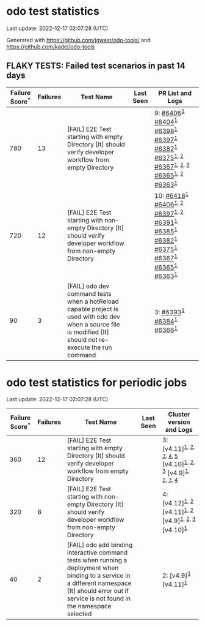 # odo test statistics
Last update: 2022-12-17 02:07:28 (UTC)

Generated with https://github.com/jgwest/odo-tools/ and https://github.com/kadel/odo-tools
## FLAKY TESTS: Failed test scenarios in past 14 days
| Failure Score<sup>*</sup> | Failures | Test Name | Last Seen | PR List and Logs 
|---|---|---|---|---|
| 780 | 13 | [FAIL] E2E Test starting with empty Directory [It] should verify developer workflow from empty Directory |  | 9: [#6406](https://github.com/openshift/odo/pull/6406)<sup>[1](https://storage.googleapis.com/origin-ci-test/pr-logs/pull/redhat-developer_odo/6406/pull-ci-redhat-developer-odo-main-v4.11-integration-e2e/1603325985829163008/build-log.txt)</sup> [#6404](https://github.com/openshift/odo/pull/6404)<sup>[1](https://storage.googleapis.com/origin-ci-test/pr-logs/pull/redhat-developer_odo/6404/pull-ci-redhat-developer-odo-main-v4.11-integration-e2e/1602638199270674432/build-log.txt)</sup> [#6398](https://github.com/openshift/odo/pull/6398)<sup>[1](https://storage.googleapis.com/origin-ci-test/pr-logs/pull/redhat-developer_odo/6398/pull-ci-redhat-developer-odo-main-v4.11-integration-e2e/1602122372821815296/build-log.txt)</sup> [#6397](https://github.com/openshift/odo/pull/6397)<sup>[1](https://storage.googleapis.com/origin-ci-test/pr-logs/pull/redhat-developer_odo/6397/pull-ci-redhat-developer-odo-main-v4.11-integration-e2e/1601228158575579137/build-log.txt)</sup> [#6382](https://github.com/openshift/odo/pull/6382)<sup>[1](https://storage.googleapis.com/origin-ci-test/pr-logs/pull/redhat-developer_odo/6382/pull-ci-redhat-developer-odo-main-v4.11-integration-e2e/1600887733356597248/build-log.txt)</sup> [#6375](https://github.com/openshift/odo/pull/6375)<sup>[1](https://storage.googleapis.com/origin-ci-test/pr-logs/pull/redhat-developer_odo/6375/pull-ci-redhat-developer-odo-main-v4.11-integration-e2e/1599694362587959296/build-log.txt), [2](https://storage.googleapis.com/origin-ci-test/pr-logs/pull/redhat-developer_odo/6375/pull-ci-redhat-developer-odo-main-v4.11-integration-e2e/1600110385506029568/build-log.txt)</sup> [#6367](https://github.com/openshift/odo/pull/6367)<sup>[1](https://storage.googleapis.com/origin-ci-test/pr-logs/pull/redhat-developer_odo/6367/pull-ci-redhat-developer-odo-main-v4.11-integration-e2e/1599655777839091712/build-log.txt), [2](https://storage.googleapis.com/origin-ci-test/pr-logs/pull/redhat-developer_odo/6367/pull-ci-redhat-developer-odo-main-v4.11-integration-e2e/1599720129665437696/build-log.txt), [3](https://storage.googleapis.com/origin-ci-test/pr-logs/pull/redhat-developer_odo/6367/pull-ci-redhat-developer-odo-main-v4.11-integration-e2e/1599600215948529664/build-log.txt)</sup> [#6365](https://github.com/openshift/odo/pull/6365)<sup>[1](https://storage.googleapis.com/origin-ci-test/pr-logs/pull/redhat-developer_odo/6365/pull-ci-redhat-developer-odo-main-v4.11-integration-e2e/1599720932887236608/build-log.txt), [2](https://storage.googleapis.com/origin-ci-test/pr-logs/pull/redhat-developer_odo/6365/pull-ci-redhat-developer-odo-main-v4.11-integration-e2e/1599396083048386560/build-log.txt)</sup> [#6363](https://github.com/openshift/odo/pull/6363)<sup>[1](https://storage.googleapis.com/origin-ci-test/pr-logs/pull/redhat-developer_odo/6363/pull-ci-redhat-developer-odo-main-v4.11-integration-e2e/1599396595231625216/build-log.txt)</sup> 
| 720 | 12 | [FAIL] E2E Test starting with non-empty Directory [It] should verify developer workflow from non-empty Directory |  | 10: [#6418](https://github.com/openshift/odo/pull/6418)<sup>[1](https://storage.googleapis.com/origin-ci-test/pr-logs/pull/redhat-developer_odo/6418/pull-ci-redhat-developer-odo-main-v4.11-integration-e2e/1603406052504637440/build-log.txt)</sup> [#6406](https://github.com/openshift/odo/pull/6406)<sup>[1](https://storage.googleapis.com/origin-ci-test/pr-logs/pull/redhat-developer_odo/6406/pull-ci-redhat-developer-odo-main-v4.11-integration-e2e/1602706517050527744/build-log.txt), [2](https://storage.googleapis.com/origin-ci-test/pr-logs/pull/redhat-developer_odo/6406/pull-ci-redhat-developer-odo-main-v4.11-integration-e2e/1603325985829163008/build-log.txt)</sup> [#6397](https://github.com/openshift/odo/pull/6397)<sup>[1](https://storage.googleapis.com/origin-ci-test/pr-logs/pull/redhat-developer_odo/6397/pull-ci-redhat-developer-odo-main-v4.11-integration-e2e/1601228158575579137/build-log.txt), [2](https://storage.googleapis.com/origin-ci-test/pr-logs/pull/redhat-developer_odo/6397/pull-ci-redhat-developer-odo-main-v4.11-integration-e2e/1601184972528422912/build-log.txt)</sup> [#6391](https://github.com/openshift/odo/pull/6391)<sup>[1](https://storage.googleapis.com/origin-ci-test/pr-logs/pull/redhat-developer_odo/6391/pull-ci-redhat-developer-odo-main-v4.11-integration-e2e/1600748507801587712/build-log.txt)</sup> [#6385](https://github.com/openshift/odo/pull/6385)<sup>[1](https://storage.googleapis.com/origin-ci-test/pr-logs/pull/redhat-developer_odo/6385/pull-ci-redhat-developer-odo-main-v4.11-integration-e2e/1600441291898884096/build-log.txt)</sup> [#6382](https://github.com/openshift/odo/pull/6382)<sup>[1](https://storage.googleapis.com/origin-ci-test/pr-logs/pull/redhat-developer_odo/6382/pull-ci-redhat-developer-odo-main-v4.11-integration-e2e/1600172166291132416/build-log.txt)</sup> [#6375](https://github.com/openshift/odo/pull/6375)<sup>[1](https://storage.googleapis.com/origin-ci-test/pr-logs/pull/redhat-developer_odo/6375/pull-ci-redhat-developer-odo-main-v4.11-integration-e2e/1600110385506029568/build-log.txt)</sup> [#6367](https://github.com/openshift/odo/pull/6367)<sup>[1](https://storage.googleapis.com/origin-ci-test/pr-logs/pull/redhat-developer_odo/6367/pull-ci-redhat-developer-odo-main-v4.11-integration-e2e/1599720129665437696/build-log.txt)</sup> [#6365](https://github.com/openshift/odo/pull/6365)<sup>[1](https://storage.googleapis.com/origin-ci-test/pr-logs/pull/redhat-developer_odo/6365/pull-ci-redhat-developer-odo-main-v4.11-integration-e2e/1599848091438026752/build-log.txt)</sup> [#6363](https://github.com/openshift/odo/pull/6363)<sup>[1](https://storage.googleapis.com/origin-ci-test/pr-logs/pull/redhat-developer_odo/6363/pull-ci-redhat-developer-odo-main-v4.11-integration-e2e/1600006523784794112/build-log.txt)</sup> 
| 90 | 3 | [FAIL] odo dev command tests when a hotReload capable project is used with odo dev when a source file is modified [It] should not re-execute the run command |  | 3: [#6393](https://github.com/openshift/odo/pull/6393)<sup>[1](https://storage.googleapis.com/origin-ci-test/pr-logs/pull/redhat-developer_odo/6393/pull-ci-redhat-developer-odo-main-v4.11-integration-e2e/1602191161445847040/build-log.txt)</sup> [#6384](https://github.com/openshift/odo/pull/6384)<sup>[1](https://storage.googleapis.com/origin-ci-test/pr-logs/pull/redhat-developer_odo/6384/pull-ci-redhat-developer-odo-main-v4.11-integration-e2e/1600432298824568832/build-log.txt)</sup> [#6366](https://github.com/openshift/odo/pull/6366)<sup>[1](https://storage.googleapis.com/origin-ci-test/pr-logs/pull/redhat-developer_odo/6366/pull-ci-redhat-developer-odo-main-v4.11-integration-e2e/1599822086153441280/build-log.txt)</sup> 


# odo test statistics for periodic jobs
Last update: 2022-12-17 02:07:28 (UTC)

| Failure Score<sup>*</sup> | Failures | Test Name | Last Seen | Cluster version and Logs 
|---|---|---|---|---|
| 360 | 12 | [FAIL] E2E Test starting with empty Directory [It] should verify developer workflow from empty Directory |  | 3: [v4.11]<sup>[1](https://storage.googleapis.com/origin-ci-test/logs/periodic-ci-redhat-developer-odo-main-v4.11-sbo-nightly-odo-tests/1600641464369418240/build-log.txt), [2](https://storage.googleapis.com/origin-ci-test/logs/periodic-ci-redhat-developer-odo-main-v4.11-integration-e2e-periodic/1602816003819966464/build-log.txt), [3](https://storage.googleapis.com/origin-ci-test/logs/periodic-ci-redhat-developer-odo-main-v4.11-sbo-nightly-odo-tests/1601366209410895872/build-log.txt), [4](https://storage.googleapis.com/origin-ci-test/logs/periodic-ci-redhat-developer-odo-main-v4.11-sbo-nightly-odo-tests/1599916793479041024/build-log.txt), [5](https://storage.googleapis.com/origin-ci-test/logs/periodic-ci-redhat-developer-odo-main-v4.11-integration-e2e-periodic/1599554539139108864/build-log.txt)</sup> [v4.10]<sup>[1](https://storage.googleapis.com/origin-ci-test/logs/periodic-ci-redhat-developer-odo-main-v4.10-integration-e2e-periodic/1599916791763570688/build-log.txt), [2](https://storage.googleapis.com/origin-ci-test/logs/periodic-ci-redhat-developer-odo-main-v4.10-integration-e2e-periodic/1602453469724151808/build-log.txt), [3](https://storage.googleapis.com/origin-ci-test/logs/periodic-ci-redhat-developer-odo-main-v4.10-integration-e2e-periodic/1601003862079049728/build-log.txt)</sup> [v4.9]<sup>[1](https://storage.googleapis.com/origin-ci-test/logs/periodic-ci-redhat-developer-odo-main-v4.9-integration-e2e-periodic/1600641466047139840/build-log.txt), [2](https://storage.googleapis.com/origin-ci-test/logs/periodic-ci-redhat-developer-odo-main-v4.9-integration-e2e-periodic/1601003865430298624/build-log.txt), [3](https://storage.googleapis.com/origin-ci-test/logs/periodic-ci-redhat-developer-odo-main-v4.9-integration-e2e-periodic/1601366211088617472/build-log.txt), [4](https://storage.googleapis.com/origin-ci-test/logs/periodic-ci-redhat-developer-odo-main-v4.9-integration-e2e-periodic/1602816006344937472/build-log.txt)</sup> 
| 320 | 8 | [FAIL] E2E Test starting with non-empty Directory [It] should verify developer workflow from non-empty Directory |  | 4: [v4.12]<sup>[1](https://storage.googleapis.com/origin-ci-test/logs/periodic-ci-redhat-developer-odo-main-v4.12-integration-e2e-periodic/1601366210258145280/build-log.txt), [2](https://storage.googleapis.com/origin-ci-test/logs/periodic-ci-redhat-developer-odo-main-v4.12-integration-e2e-periodic/1601728651475292160/build-log.txt)</sup> [v4.11]<sup>[1](https://storage.googleapis.com/origin-ci-test/logs/periodic-ci-redhat-developer-odo-main-v4.11-sbo-nightly-odo-tests/1603178258126344192/build-log.txt), [2](https://storage.googleapis.com/origin-ci-test/logs/periodic-ci-redhat-developer-odo-main-v4.11-sbo-nightly-odo-tests/1599916793479041024/build-log.txt)</sup> [v4.9]<sup>[1](https://storage.googleapis.com/origin-ci-test/logs/periodic-ci-redhat-developer-odo-main-v4.9-integration-e2e-periodic/1600641466047139840/build-log.txt), [2](https://storage.googleapis.com/origin-ci-test/logs/periodic-ci-redhat-developer-odo-main-v4.9-integration-e2e-periodic/1601366211088617472/build-log.txt), [3](https://storage.googleapis.com/origin-ci-test/logs/periodic-ci-redhat-developer-odo-main-v4.9-integration-e2e-periodic/1599554541655691264/build-log.txt)</sup> [v4.10]<sup>[1](https://storage.googleapis.com/origin-ci-test/logs/periodic-ci-redhat-developer-odo-main-v4.10-integration-e2e-periodic/1603903009006292992/build-log.txt)</sup> 
| 40 | 2 | [FAIL] odo add binding interactive command tests when running a deployment when binding to a service in a different namespace [It] should error out if service is not found in the namespace selected |  | 2: [v4.9]<sup>[1](https://storage.googleapis.com/origin-ci-test/logs/periodic-ci-redhat-developer-odo-main-v4.9-integration-e2e-periodic/1600279215406583808/build-log.txt)</sup> [v4.11]<sup>[1](https://storage.googleapis.com/origin-ci-test/logs/periodic-ci-redhat-developer-odo-main-v4.11-integration-e2e-periodic/1599192120617340928/build-log.txt)</sup> 


